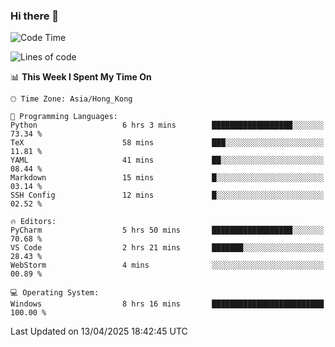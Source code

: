 ### Hi there 👋

<!--
**RoiexLee/RoiexLee** is a ✨ _special_ ✨ repository because its `README.md` (this file) appears on your GitHub profile.

Here are some ideas to get you started:

- 🔭 I’m currently working on ...
- 🌱 I’m currently learning ...
- 👯 I’m looking to collaborate on ...
- 🤔 I’m looking for help with ...
- 💬 Ask me about ...
- 📫 How to reach me: ...
- 😄 Pronouns: ...
- ⚡ Fun fact: ...
-->

<!--START_SECTION:waka-->
![Code Time](http://img.shields.io/badge/Code%20Time-1%2C113%20hrs%2011%20mins-blue)

![Lines of code](https://img.shields.io/badge/From%20Hello%20World%20I%27ve%20Written-42.5%20thousand%20lines%20of%20code-blue)

📊 **This Week I Spent My Time On** 

```text
🕑︎ Time Zone: Asia/Hong_Kong

💬 Programming Languages: 
Python                   6 hrs 3 mins        ██████████████████░░░░░░░   73.34 % 
TeX                      58 mins             ███░░░░░░░░░░░░░░░░░░░░░░   11.81 % 
YAML                     41 mins             ██░░░░░░░░░░░░░░░░░░░░░░░   08.44 % 
Markdown                 15 mins             █░░░░░░░░░░░░░░░░░░░░░░░░   03.14 % 
SSH Config               12 mins             █░░░░░░░░░░░░░░░░░░░░░░░░   02.52 % 

🔥 Editors: 
PyCharm                  5 hrs 50 mins       ██████████████████░░░░░░░   70.68 % 
VS Code                  2 hrs 21 mins       ███████░░░░░░░░░░░░░░░░░░   28.43 % 
WebStorm                 4 mins              ░░░░░░░░░░░░░░░░░░░░░░░░░   00.89 % 

💻 Operating System: 
Windows                  8 hrs 16 mins       █████████████████████████   100.00 % 
```


 Last Updated on 13/04/2025 18:42:45 UTC
<!--END_SECTION:waka-->
